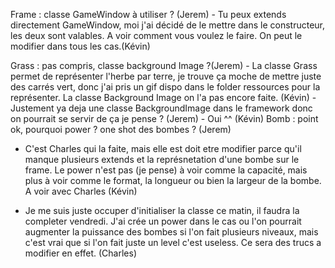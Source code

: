 Frame : classe GameWindow à utiliser ? (Jerem)
    - Tu peux extends directement GameWindow, moi j'ai décidé de le mettre dans le constructeur,
        les deux sont valables. A voir comment vous voulez le faire. On peut le modifier dans tous les cas.(Kévin)

Grass : pas compris, classe background Image ?(Jerem)
    - La classe Grass permet de représenter l'herbe par terre, je trouve ça moche de mettre juste des carrés vert, donc j'ai pris un gif dispo dans le folder ressources pour la représenter.
        La classe Background Image on l'a pas encore faite. (Kévin)
    - Justement ya deja une classe BackgroundImage dans le framework donc on pourrait se servir de ça je pense ? (Jerem)
    - Oui ^^ (Kévin)
Bomb : point ok, pourquoi power ? one shot des bombes ? (Jerem)

- C'est Charles qui la faite, mais elle est doit etre modifier parce qu'il manque plusieurs extends et la représnetation d'une bombe sur le frame.
    Le power n'est pas (je pense) à voir comme la capacité, mais plus à voir comme le format, la longueur ou bien la largeur de la bombe.
    A voir avec Charles (Kévin)

- Je me suis juste occuper d'initialiser la classe ce matin, il faudra la completer vendredi.
J'ai crée un power dans le cas ou l'on pourrait augmenter la puissance des bombes si l'on fait plusieurs niveaux, mais c'est vrai que si l'on fait juste un level c'est useless.
Ce sera des trucs a modifier en effet. (Charles)
